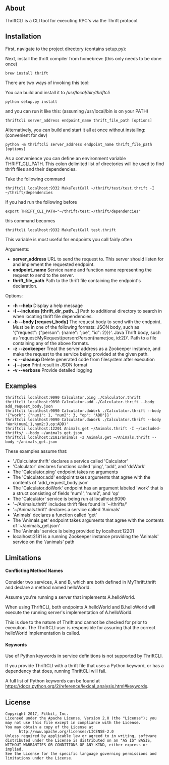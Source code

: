 ## About

ThriftCLI is a CLI tool for executing RPC's via the Thrift protocol.

## Installation

First, navigate to the project directory (contains setup.py):

Next, install the thrift compiler from homebrew: (this only needs to be done once)
```
brew install thrift
```

There are two ways of invoking this tool:

You can build and install it to */usr/local/bin/thriftcli*

```
python setup.py install
```
and you can run it like this: (assuming /usr/local/bin is on your PATH)
```
thriftcli server_address endpoint_name thrift_file_path [options]
```

Alternatively, you can build and start it all at once without installing: (convenient for dev)

```
python -m thriftcli server_address endpoint_name thrift_file_path [options]
```

As a convenience you can define an environment variable THRIFT_CLI_PATH. This colon delimited list of directories will be used to find thrift files and their dependencies.

Take the following command 

```
thriftcli localhost:9332 MakeTestCall ~/thrift/test/test.thrift -I ~/thrift/dependencies
```

If you had run the following before

```
export THRIFT_CLI_PATH="~/thrift/test:~/thrift/dependencies"
```

this command becomes

```
thriftcli localhost:9332 MakeTestCall test.thrift
```

This variable is most useful for endpoints you call fairly often

Arguments:
- **server_address**       URL to send the request to. This server should listen for and implement the requested endpoint.
- **endpoint_name**        Service name and function name representing the request to send to the server.
- **thrift_file_path**     Path to the thrift file containing the endpoint\'s declaration.

Options:
- **-h --help**            Display a help message
- **-I --includes [thrift_dir_path...]**
                           Path to additional directory to search in when locating thrift file dependencies.
- **-b --body [request_body]**
                           The request body to send with the endpoint.
                           Must be in one of the following formats:
                            JSON body, such as '{"request": {"person": {name": "joe", "id": 2}}}'.
                            Java Thrift body, such as 'request:MyRequest(person:Person(name:joe, id:2))'.
                            Path to a file containing any of the above formats.
- **-z --zookeeper**       Treat the server address as a Zookeeper instance, and make the request to the service being provided at the given path.
- **-c --cleanup**         Delete generated code from filesystem after execution
- **-j --json**            Print result in JSON format
- **-v --verbose**         Provide detailed logging

## Examples

```
thriftcli localhost:9090 Calculator.ping ./Calculator.thrift
thriftcli localhost:9090 Calculator.add ./Calculator.thrift --body add_request_body.json
thriftcli localhost:9090 Calculator.doWork ./Calculator.thrift --body '{"work": {"num1": 1, "num2": 3, "op": "ADD"}}'
thriftcli localhost:9090 Calculator.doWork ./Calculator.thrift --body 'Work(num1:1,num2:3,op:ADD)'
thriftcli localhost:12201 Animals.get ~/Animals.thrift -I ~/included-thrifts/ --body ~/animals_get.json
thriftcli localhost:2181/animals -z Animals.get ~/Animals.thrift --body ~/animals_get.json
```

These examples assume that:

- './Calculator.thrift' declares a service called 'Calculator'
- 'Calculator' declares functions called 'ping', 'add', and 'doWork'
- The 'Calculator.ping' endpoint takes no arguments
- The 'Calculator.add' endpoint takes arguments that agree with the contents of 'add_request_body.json'
- The 'Calculator.doWork' endpoint has an argument labeled 'work' that is a struct consisting of fields 'num1', 'num2', and 'op'
- The 'Calculator' service is being run at localhost:9090
- '~/Animals.thrift' includes thrift files found in '~/thrifts/'
- '~/Animals.thrift' declares a service called 'Animals'
- 'Animals' declares a function called 'get'
- The 'Animals.get' endpoint takes arguments that agree with the contents of '~/animals_get.json'
- The 'Animals' service is being provided by localhost:12201
- localhost:2181 is a running Zookeeper instance providing the 'Animals' service on the '/animals' path

## Limitations

#### Conflicting Method Names

Consider two services, A and B, which are both defined in MyThrift.thrift and declare a method named helloWorld.

Assume you're running a server that implements A.helloWorld.

When using ThriftCLI, both endpoints A.helloWorld and B.helloWorld will execute the running server's implementation of A.helloWorld.

This is due to the nature of Thrift and cannot be checked for prior to execution. The ThriftCLI user is responsible for assuring that the correct helloWorld implementation is called.

#### Keywords

Use of Python keywords in service definitions is not supported by ThriftCLI.

If you provide ThriftCLI with a thrift file that uses a Python keyword, or has a dependency that does, running ThriftCLI will fail.

A full list of Python keywords can be found at https://docs.python.org/2/reference/lexical_analysis.html#keywords.

## License

    Copyright 2017, Fitbit, Inc.
    Licensed under the Apache License, Version 2.0 (the "License"); you 
    may not use this file except in compliance with the License.
    You may obtain a copy of the License at
          http://www.apache.org/licenses/LICENSE-2.0
    Unless required by applicable law or agreed to in writing, software 
    distributed under the License is distributed on an "AS IS" BASIS, 
    WITHOUT WARRANTIES OR CONDITIONS OF ANY KIND, either express or implied.
    See the License for the specific language governing permissions and 
    limitations under the License.
